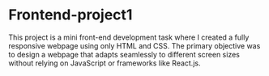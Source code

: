 # Frontend-project1
This project is a mini front-end development task where I created a fully responsive webpage using only HTML and CSS. The primary objective was to design a webpage that adapts seamlessly to different screen sizes without relying on JavaScript or frameworks like React.js.
